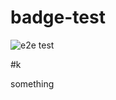 # badge-test

![e2e test](https://github.com/kmsheng/badge-test/actions/workflows/e2e.yml/badge.svg)

#k

something
